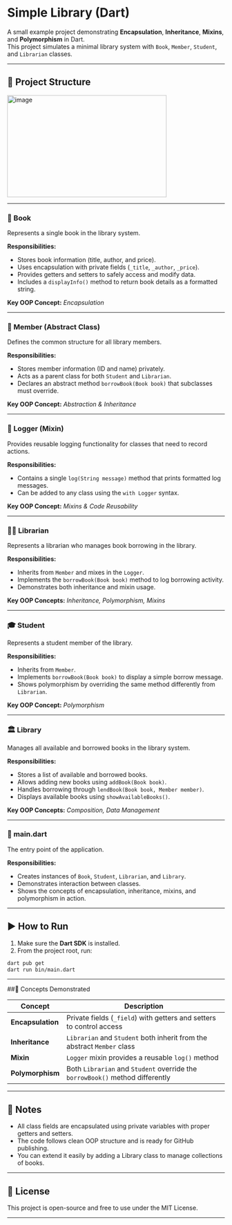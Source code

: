 # Simple Library (Dart)

A small example project demonstrating **Encapsulation**, **Inheritance**, **Mixins**, and **Polymorphism** in Dart.  
This project simulates a minimal library system with `Book`, `Member`, `Student`, and `Librarian` classes.

---

## 📂 Project Structure
<img width="369" height="236" alt="image" src="https://github.com/user-attachments/assets/e109d1bc-4085-4d8e-bd67-38323ff79db3" />

---
### 📘 Book
Represents a single book in the library system.

**Responsibilities:**
- Stores book information (title, author, and price).
- Uses encapsulation with private fields (`_title`, `_author`, `_price`).
- Provides getters and setters to safely access and modify data.
- Includes a `displayInfo()` method to return book details as a formatted string.

**Key OOP Concept:** *Encapsulation*

---

### 👤 Member (Abstract Class)
Defines the common structure for all library members.

**Responsibilities:**
- Stores member information (ID and name) privately.
- Acts as a parent class for both `Student` and `Librarian`.
- Declares an abstract method `borrowBook(Book book)` that subclasses must override.

**Key OOP Concept:** *Abstraction & Inheritance*

---

### 🧾 Logger (Mixin)
Provides reusable logging functionality for classes that need to record actions.

**Responsibilities:**
- Contains a single `log(String message)` method that prints formatted log messages.
- Can be added to any class using the `with Logger` syntax.

**Key OOP Concept:** *Mixins & Code Reusability*

---
### 🧑‍🏫 Librarian
Represents a librarian who manages book borrowing in the library.

**Responsibilities:**
- Inherits from `Member` and mixes in the `Logger`.
- Implements the `borrowBook(Book book)` method to log borrowing activity.
- Demonstrates both inheritance and mixin usage.

**Key OOP Concepts:** *Inheritance, Polymorphism, Mixins*

---

### 🎓 Student
Represents a student member of the library.

**Responsibilities:**
- Inherits from `Member`.
- Implements `borrowBook(Book book)` to display a simple borrow message.
- Shows polymorphism by overriding the same method differently from `Librarian`.

**Key OOP Concept:** *Polymorphism*

---

### 🏛️ Library
Manages all available and borrowed books in the library system.

**Responsibilities:**
- Stores a list of available and borrowed books.
- Allows adding new books using `addBook(Book book)`.
- Handles borrowing through `lendBook(Book book, Member member)`.
- Displays available books using `showAvailableBooks()`.

**Key OOP Concepts:** *Composition, Data Management*

---

### 🚀 main.dart
The entry point of the application.

**Responsibilities:**
- Creates instances of `Book`, `Student`, `Librarian`, and `Library`.
- Demonstrates interaction between classes.
- Shows the concepts of encapsulation, inheritance, mixins, and polymorphism in action.
  
---

## ▶️ How to Run

1. Make sure the **Dart SDK** is installed.  
2. From the project root, run:

```bash
dart pub get
dart run bin/main.dart
```
---
##🧠 Concepts Demonstrated

| Concept           | Description                                                                   |
| ----------------- | ----------------------------------------------------------------------------- |
| **Encapsulation** | Private fields (`_field`) with getters and setters to control access          |
| **Inheritance**   | `Librarian` and `Student` both inherit from the abstract `Member` class       |
| **Mixin**         | `Logger` mixin provides a reusable `log()` method                             |
| **Polymorphism**  | Both `Librarian` and `Student` override the `borrowBook()` method differently |

---

## 📘 Notes
<ul>
  <li>All class fields are encapsulated using private variables with proper getters and setters.</li>
  <li>The code follows clean OOP structure and is ready for GitHub publishing.</li>
  <li>You can extend it easily by adding a Library class to manage collections of books.</li>
</ul>

---

## 🧩 License

This project is open-source and free to use under the MIT License.

---


